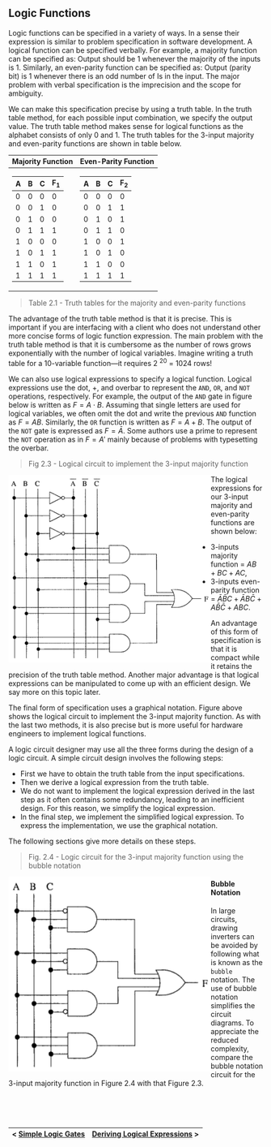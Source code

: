 ## Logic Functions

Logic functions can be specified in a variety of ways. In a sense their expression is similar to problem specification in software development. A logical function can be specified verbally. For example, a majority function can be specified as: Output should be 1 whenever the majority of the inputs is 1. Similarly, an even-parity function can be specified as: Output (parity bit) is 1 whenever there is an odd number of Is in the input. The major problem with verbal specification is the imprecision and the scope for ambiguity.

We can make this specification precise by using a truth table. In the truth table method, for each possible input combination, we specify the output value. The truth table method makes sense for logical functions as the alphabet consists of only 0 and 1. The truth tables for the 3-input majority and even-parity functions are shown in table below.

| Majority Function | Even-Parity Function |
|-------------------|----------------------|
| <table> <thead> <tr> <th>A</th> <th>B</th> <th>C</th> <th>F<sub>1</sub></th> </tr> <tbody> <tr> <td>0</td> <td>0</td> <td>0</td> <td>0</td> </tr> <tr> <td>0</td> <td>0</td> <td>1</td> <td>0</td> </tr> <tr> <td>0</td> <td>1</td> <td>0</td> <td>0</td> </tr> <tr> <td>0</td> <td>1</td> <td>1</td> <td>1</td> </tr> <tr> <td>1</td> <td>0</td> <td>0</td> <td>0</td> </tr> <tr> <td>1</td> <td>0</td> <td>1</td> <td>1</td> </tr> <tr> <td>1</td> <td>1</td> <td>0</td> <td>1</td> </tr> <tr> <td>1</td> <td>1</td> <td>1</td> <td>1</td> </tr> </tbody> </thead> </table>| <table> <thead> <tr> <th>A</th> <th>B</th> <th>C</th> <th>F<sub>2</sub></th> </tr> <tbody> <tr> <td>0</td> <td>0</td> <td>0</td> <td>0</td> </tr> <tr> <td>0</td> <td>0</td> <td>1</td> <td>1</td> </tr> <tr> <td>0</td> <td>1</td> <td>0</td> <td>1</td> </tr> <tr> <td>0</td> <td>1</td> <td>1</td> <td>0</td> </tr> <tr> <td>1</td> <td>0</td> <td>0</td> <td>1</td> </tr> <tr> <td>1</td> <td>0</td> <td>1</td> <td>0</td> </tr> <tr> <td>1</td> <td>1</td> <td>0</td> <td>0</td> </tr> <tr> <td>1</td> <td>1</td> <td>1</td> <td>1</td> </tr> </tbody> </thead> </table> |

> Table 2.1 - Truth tables for the majority and even-parity functions

The advantage of the truth table method is that it is precise. This is important if you are interfacing with a client who does not understand other more concise forms of logic function expression. The main problem with the truth table method is that it is cumbersome as the number of rows grows exponentially with the number of logical variables. Imagine writing a truth table for a 10-variable function—it requires 2 <sup>20</sup> = 1024 rows!

We can also use logical expressions to specify a logical function. Logical expressions use the dot, $+$, and overbar to represent the `AND`, `OR`, and `NOT` operations, respectively. For example, the output of the `AND` gate in figure below is written as $F = A \cdot B$. Assuming that single letters are used for logical variables, we often omit the dot and write the previous `AND` function as $F = A B$. Similarly, the `OR` function is written as $F = A + B$. The output of the `NOT` gate is expressed as $F = \bar{A}$. Some authors use a prime to represent the `NOT` operation as in $F = A'$ mainly because of problems with typesetting the overbar.

> Fig 2.3 - Logical circuit to implement the 3-input majority function

<img align="left" src="https://github.com/romuro-pauliv/Introduction-to-Assembly/blob/main/Part%20II%20-%20Computer%20Organization/static/Logical%20circuit%20to%20implement%20the%203-input%20majority%20function.png?raw=true" width=400 alt="Logical circuit to implement the 3-input majority function"/>

The logical expressions for our 3-input majority and even-parity functions are shown below:

- 3-inputs majority function = $A B + B C + A C$, 
- 3-inputs even-parity function = $\bar{A}\bar{B}C + \bar{A} B \bar{C} + A \bar{B} \bar{C} + A B C$.

An advantage of this form of specification is that it is compact while it retains the precision of the truth table method. Another major advantage is that logical expressions can be manipulated to come up with an efficient design. We say more on this topic later.

The final form of specification uses a graphical notation. Figure above shows the logical circuit to implement the 3-input majority function. As with the last two methods, it is also precise but is more useful for hardware engineers to implement logical functions.

A logic circuit designer may use all the three forms during the design of a logic circuit. A simple circuit design involves the following steps:

- First we have to obtain the truth table from the input specifications.
- Then we derive a logical expression from the truth table.
- We do not want to implement the logical expression derived in the last step as it often contains some redundancy, leading to an inefficient design. For this reason, we simplify the logical expression.
- In the final step, we implement the simplified logical expression. To express the implementation, we use the graphical notation.

The following sections give more details on these steps.

> Fig. 2.4 - Logic circuit for the 3-input majority function using the bubble notation

<img align="left" src="https://github.com/romuro-pauliv/Introduction-to-Assembly/blob/main/Part%20II%20-%20Computer%20Organization/static/Logic%20circuit%20for%20the%203-input%20majority%20function%20using%20the%20bubble%20notation.png?raw=true" width=400 alt="Logical circuit to implement the 3-input majority function"/>

#### Bubble Notation

In large circuits, drawing inverters can be avoided by following what is known as the `bubble` notation. The use of bubble notation simplifies the circuit diagrams. To appreciate the reduced complexity, compare the bubble notation circuit for the 3-input majority function in Figure 2.4 with that Figure 2.3. 

<br clear="left">
<br>
<br>

| < [Simple Logic Gates](https://github.com/romuro-pauliv/Introduction-to-Assembly/blob/main/Part%20II%20-%20Computer%20Organization/a3%20-%20Simple%20Logic%20Gates.md) | [Deriving Logical Expressions](https://github.com/romuro-pauliv/Introduction-to-Assembly/blob/main/Part%20II%20-%20Computer%20Organization/a5%20-%20Deriving%20Logical%20Expressions.md) > |
| -|-|
